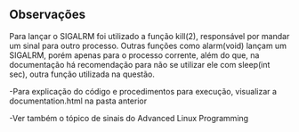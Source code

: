 ## Observações
Para lançar o SIGALRM foi utilizado a função kill(2), responsável por mandar um sinal para outro processo. Outras funções como alarm(void) lançam um SIGALRM, porém apenas para o processo corrente, além do que, na documentação há recomendação para não se utilizar ele com sleep(int sec), outra função utilizada na questão.

-Para explicação do código e procedimentos para execução, visualizar a documentation.html na pasta anterior

-Ver também o tópico de sinais do Advanced Linux Programming
